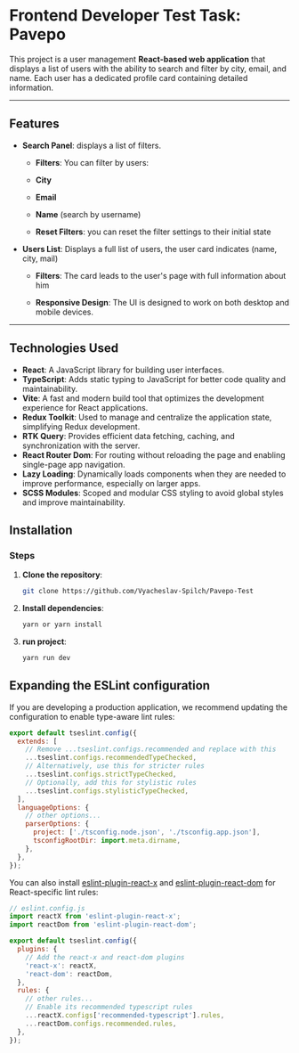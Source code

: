 # Frontend Developer Test Task: Pavepo

This project is a user management **React-based web application** that displays a list of users with the ability to search and filter by city, email, and name. Each user has a dedicated profile card containing detailed information.


---

## Features

- **Search Panel**: displays a list of filters.

  - **Filters**: You can filter by users:
  - **City**
  - **Email**
  - **Name** (search by username)

  - **Reset Filters**: you can reset the filter settings to their initial state

- **Users List**: Displays a full list of users, the user card indicates (name, city, mail)

  - **Filters**: The card leads to the user's page with full information about him

  - **Responsive Design**: The UI is designed to work on both desktop and mobile devices.

---

## Technologies Used

- **React**: A JavaScript library for building user interfaces.
- **TypeScript**: Adds static typing to JavaScript for better code quality and maintainability.
- **Vite**: A fast and modern build tool that optimizes the development experience for React applications.
- **Redux Toolkit**: Used to manage and centralize the application state, simplifying Redux development.
- **RTK Query**: Provides efficient data fetching, caching, and synchronization with the server.
- **React Router Dom**: For routing without reloading the page and enabling single-page app navigation.
- **Lazy Loading**: Dynamically loads components when they are needed to improve performance, especially on larger apps.
- **SCSS Modules**: Scoped and modular CSS styling to avoid global styles and improve maintainability.

## Installation

### Steps

1. **Clone the repository**:

   ```bash
   git clone https://github.com/Vyacheslav-Spilch/Pavepo-Test
   ```

2. **Install dependencies**:

   ```bash
   yarn or yarn install
   ```

3. **run project**:
   ```bash
   yarn run dev
   ```

## Expanding the ESLint configuration

If you are developing a production application, we recommend updating the configuration to enable type-aware lint rules:

```js
export default tseslint.config({
  extends: [
    // Remove ...tseslint.configs.recommended and replace with this
    ...tseslint.configs.recommendedTypeChecked,
    // Alternatively, use this for stricter rules
    ...tseslint.configs.strictTypeChecked,
    // Optionally, add this for stylistic rules
    ...tseslint.configs.stylisticTypeChecked,
  ],
  languageOptions: {
    // other options...
    parserOptions: {
      project: ['./tsconfig.node.json', './tsconfig.app.json'],
      tsconfigRootDir: import.meta.dirname,
    },
  },
});
```

You can also install [eslint-plugin-react-x](https://github.com/Rel1cx/eslint-react/tree/main/packages/plugins/eslint-plugin-react-x) and [eslint-plugin-react-dom](https://github.com/Rel1cx/eslint-react/tree/main/packages/plugins/eslint-plugin-react-dom) for React-specific lint rules:

```js
// eslint.config.js
import reactX from 'eslint-plugin-react-x';
import reactDom from 'eslint-plugin-react-dom';

export default tseslint.config({
  plugins: {
    // Add the react-x and react-dom plugins
    'react-x': reactX,
    'react-dom': reactDom,
  },
  rules: {
    // other rules...
    // Enable its recommended typescript rules
    ...reactX.configs['recommended-typescript'].rules,
    ...reactDom.configs.recommended.rules,
  },
});
```

